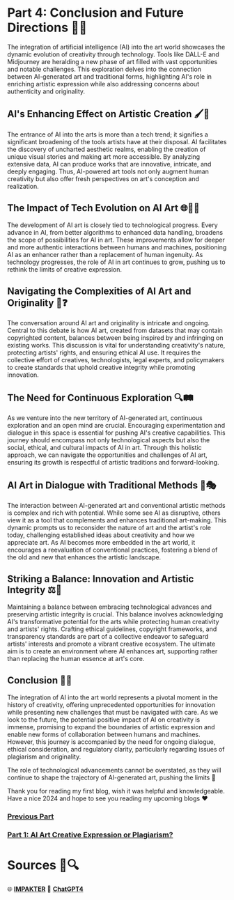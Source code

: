 # Part 4: Conclusion and Future Directions 🚀🎨

The integration of artificial intelligence (AI) into the art world showcases the dynamic evolution of creativity through technology. Tools like DALL-E and Midjourney are heralding a new phase of art filled with vast opportunities and notable challenges. This exploration delves into the connection between AI-generated art and traditional forms, highlighting AI's role in enriching artistic expression while also addressing concerns about authenticity and originality.

## AI's Enhancing Effect on Artistic Creation 🖌️🤖

The entrance of AI into the arts is more than a tech trend; it signifies a significant broadening of the tools artists have at their disposal. AI facilitates the discovery of uncharted aesthetic realms, enabling the creation of unique visual stories and making art more accessible. By analyzing extensive data, AI can produce works that are innovative, intricate, and deeply engaging. Thus, AI-powered art tools not only augment human creativity but also offer fresh perspectives on art's conception and realization.

## The Impact of Tech Evolution on AI Art 🌐👩‍🎨

The development of AI art is closely tied to technological progress. Every advance in AI, from better algorithms to enhanced data handling, broadens the scope of possibilities for AI in art. These improvements allow for deeper and more authentic interactions between humans and machines, positioning AI as an enhancer rather than a replacement of human ingenuity. As technology progresses, the role of AI in art continues to grow, pushing us to rethink the limits of creative expression.

## Navigating the Complexities of AI Art and Originality 🤔❓

The conversation around AI art and originality is intricate and ongoing. Central to this debate is how AI art, created from datasets that may contain copyrighted content, balances between being inspired by and infringing on existing works. This discussion is vital for understanding creativity's nature, protecting artists' rights, and ensuring ethical AI use. It requires the collective effort of creatives, technologists, legal experts, and policymakers to create standards that uphold creative integrity while promoting innovation.

## The Need for Continuous Exploration 🔍🛤️

As we venture into the new territory of AI-generated art, continuous exploration and an open mind are crucial. Encouraging experimentation and dialogue in this space is essential for pushing AI's creative capabilities. This journey should encompass not only technological aspects but also the social, ethical, and cultural impacts of AI in art. Through this holistic approach, we can navigate the opportunities and challenges of AI art, ensuring its growth is respectful of artistic traditions and forward-looking.

## AI Art in Dialogue with Traditional Methods 🤝🎭

The interaction between AI-generated art and conventional artistic methods is complex and rich with potential. While some see AI as disruptive, others view it as a tool that complements and enhances traditional art-making. This dynamic prompts us to reconsider the nature of art and the artist's role today, challenging established ideas about creativity and how we appreciate art. As AI becomes more embedded in the art world, it encourages a reevaluation of conventional practices, fostering a blend of the old and new that enhances the artistic landscape.

## Striking a Balance: Innovation and Artistic Integrity ⚖️🎨

Maintaining a balance between embracing technological advances and preserving artistic integrity is crucial. This balance involves acknowledging AI's transformative potential for the arts while protecting human creativity and artists' rights. Crafting ethical guidelines, copyright frameworks, and transparency standards are part of a collective endeavor to safeguard artists' interests and promote a vibrant creative ecosystem. The ultimate aim is to create an environment where AI enhances art, supporting rather than replacing the human essence at art's core.

## Conclusion 📝👏

The integration of AI into the art world represents a pivotal moment in the history of creativity, offering unprecedented opportunities for innovation while presenting new challenges that must be navigated with care. As we look to the future, the potential positive impact of AI on creativity is immense, promising to expand the boundaries of artistic expression and enable new forms of collaboration between humans and machines. However, this journey is accompanied by the need for ongoing dialogue, ethical consideration, and regulatory clarity, particularly regarding issues of plagiarism and originality.

The role of technological advancements cannot be overstated, as they will continue to shape the trajectory of AI-generated art, pushing the limits 🌠

Thank you for reading my first blog, wish it was helpful and knowledgeable. Have a nice 2024 and hope to see you reading my upcoming blogs ❤️

### **[Previous Part](Part_3.md)**
### **[Part 1: AI Art Creative Expression or Plagiarism?](README.md)**

# Sources 📖🔍
🌐 **[IMPAKTER](https://impakter.com/from-algorithms-to-masterpieces-is-ai-art-the-inevitable-future-of-creativity/#:~:text=According%20to%20Gartner%20(2022)%2C,be%20used%20more%20and%20more.)**
🤖 **[ChatGPT4](https://openai.com/gpt-4)**
